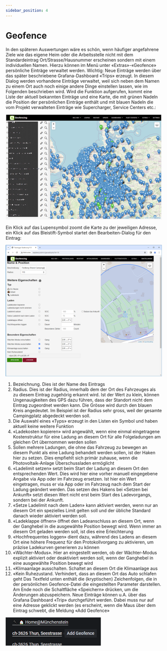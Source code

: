 ```yaml
---
sidebar_position: 4
---
```

# Geofence

In den späteren Auswertungen wäre es schön, wenn häufiger angefahrene Ziele wie das eigene Heim oder die Arbeitsstelle nicht mit dem Standardeintrag Ort/Strasse/Hausnummer erscheinen sondern mit einem individuellen Namen. Hierzu können im Menü unter «Extras»-«Geofence» persönliche Einträge verwaltet werden.
Wichtig: Neue Einträge werden über das später beschriebene Grafana-Dashboard «Trips» erzeugt. In diesem Dialog werden vorhandene Einträge verwaltet, weil sich neben dem Namen zu einem Ort auch noch einige andere Dinge einstellen lassen, wie im Folgenden beschrieben wird. Wird die Funktion aufgerufen, kommt eine Liste der aktuell bekannten Einträge und eine Karte, die mit grünen Nadeln die Position der persönlichen Einträge enthält und mit blauen Nadeln die vom Projekt verwalteten Einträge wie Supercharger, Service Centers etc.:

![BILD](/img/extras-geofence-01.png)

Ein Klick auf das Lupensymbol zoomt die Karte zu der jeweiligen Adresse, ein Klick auf das Bleistift-Symbol startet den Bearbeiten-Dialog für den Eintrag:

![BILD](/img/extras-geofence-02.png)

1.	Bezeichnung. Dies ist der Name des Eintrags
2.	Radius. Dies ist der Radius, innerhalb dem der Ort des Fahrzeuges als zu diesem Eintrag zugehörig erkannt wird. Ist der Wert zu klein, können Ungenauigkeiten des GPS dazu führen, dass der Standort nicht dem Eintrag zugeordnet werden kann. Die Grösse wird durch den blauen Kreis angedeutet. Im Beispiel ist der Radius sehr gross, weil der gesamte Campingplatz abgedeckt werden soll.
3.	Die Auswahl eines «Typs» erzeugt in den Listen ein Symbol und haben aktuell keine weitere Funktion
4.	«Ladekosten kopieren» wird angewählt, wenn eine einmal eingetragene Kostenstruktur für eine Ladung an diesem Ort für alle Folgeladungen am gleichen Ort übernommen werden sollen
5.	Sollen mehrere Ladungen, die ohne das Fahrzeug zu bewegen an diesem Punkt als eine Ladung behandelt werden sollen, ist der Haken hier zu setzen. Dies empfiehlt sich primär zuhause, wenn die Photovoltaik-Anlage Überschussladen ermöglicht
6.	«Ladelimit setzen» setzt beim Start der Ladung an diesem Ort den entsprechenden Wert. Dies wird hier eine vorher manuell eingegebene Angabe via App oder im Fahrzeug ersetzen. Ist hier ein Wert eingetragen, muss er via App oder im Fahrzeug nach dem Start der Ladung geändert werden. Das setzen des Hakens bei «Setzen bei Ankunft» setzt diesen Wert nicht erst beim Start des Ladevorgangs, sondern bei der Ankunft.
7.	«Setze Ladelimit nach dem Laden» kann aktiviert werden, wenn nur an diesem Ort ein spezielles Limit gelten soll und der übliche Standard danach wieder aktiviert werden soll.
8.	«Ladeklappe öffnen» öffnet den Ladeanschluss an diesem Ort, wenn der Ganghebel in die ausgewählte Position bewegt wird. Wenn immer an diesem Ort geladen werden soll, ist dies eine Erleichterung
9.	«Hochfrequentes loggen» dient dazu, während des Ladens an diesem Ort eine höhere Frequenz für den Protokollvorgang zu aktivieren, um präzise Ladekurven generieren zu können
10.	«Wächter-Modus». Hier an eingestellt werden, ob der Wächter-Modus explizit aktiviert oder deaktiviert werden soll, wenn der Ganghebel in eine ausgewählte Position bewegt wird
11.	«Klimaanlage ausschalten. Schaltet an diesem Ort die Klimaanlage aus
12.	«Kein Ruhezustand. Verhindert, dass an diesem Ort das Auto schlafen geht
Das Textfeld unten enthält die (kryptischen) Zeichenfolgen, die in der persönlichen Geofence-Datei die eingestellten Parameter darstellen.
Am Ende noch die Schaltfläche «Speichern» drücken, um die Änderungen abzuspeichern.
Neue Einträge können u.A. über das Grafana Dashboard «Trip» durchgeführt werden. Dabei muss nur auf eine Adresse geklickt werden (es erscheint, wenn die Maus über dem Eintrag schwebt, die Meldung «Add Geofence»

![BILD](/img/extras-geofence-03.png)
